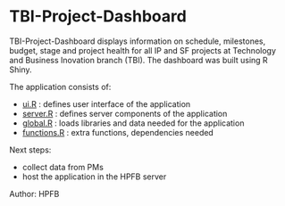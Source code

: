 # TBI-Project-Dashboard

TBI-Project-Dashboard displays information on schedule, milestones, budget, stage and project health for all IP and SF projects at Technology and Business Inovation branch (TBI). The dashboard was built using R Shiny.

The application consists of:
- [ui.R](https://github.com/hc-tbi-dabs/TBI-Project-Dashboard/blob/master/ui.R) : defines user interface of the application
- [server.R](https://github.com/hc-tbi-dabs/TBI-Project-Dashboard/blob/master/server.R) : defines server components of the application
- [global.R](https://github.com/hc-tbi-dabs/TBI-Project-Dashboard/blob/master/global.R) : loads libraries and data needed for the application
- [functions.R](https://github.com/hc-tbi-dabs/TBI-Project-Dashboard/blob/master/functions.R) : extra functions, dependencies needed

Next steps:
- collect data from PMs
- host the application in the HPFB server

Author: HPFB
